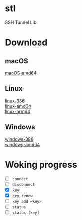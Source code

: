 # stl
SSH Tunnel Lib

# Download

## macOS
[macOS-amd64](./dist/stl-macOS-amd64)  

## Linux
[linux-386](./dist/stl-linux-386)  
[linux-amd64](./dist/stl-linux-amd64)  
[linux-arm64](./dist/stl-linux-arm64)  

## Windows
[windows-386](./dist/stl-windows-386)  
[windows-amd64](./dist/stl-windows-amd64)  

# Woking progress
- [ ] `connect`
- [ ] `disconnect`
- [x] `key`
- [x] `key renew`
- [ ] `key add <key>`
- [ ] `status`
- [ ] `status [key]`
